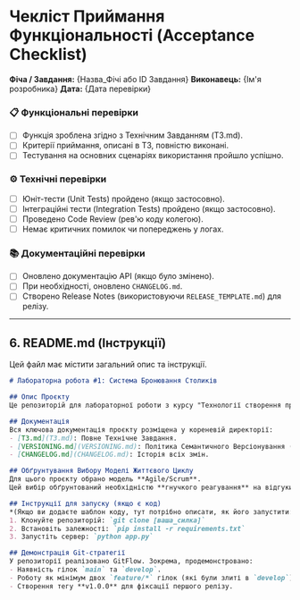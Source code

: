 # Чекліст Приймання Функціональності (Acceptance Checklist)

**Фіча / Завдання:** {Назва_Фічі або ID Завдання}
**Виконавець:** {Ім'я розробника}
**Дата:** {Дата перевірки}

### 📋 Функціональні перевірки
- [ ] Функція зроблена згідно з Технічним Завданням (T3.md).
- [ ] Критерії приймання, описані в ТЗ, повністю виконані.
- [ ] Тестування на основних сценаріях використання пройшло успішно.

### ⚙️ Технічні перевірки
- [ ] Юніт-тести (Unit Tests) пройдено (якщо застосовно).
- [ ] Інтеграційні тести (Integration Tests) пройдено (якщо застосовно).
- [ ] Проведено Code Review (рев'ю коду колегою).
- [ ] Немає критичних помилок чи попереджень у логах.

### 📚 Документаційні перевірки
- [ ] Оновлено документацію API (якщо було змінено).
- [ ] При необхідності, оновлено `CHANGELOG.md`.
- [ ] Створено Release Notes (використовуючи `RELEASE_TEMPLATE.md`) для релізу.

---

## 6. README.md (Інструкції)

Цей файл має містити загальний опис та інструкції.

```markdown
# Лабораторна робота #1: Система Бронювання Столиків

## Опис Проєкту
Це репозиторій для лабораторної роботи з курсу "Технології створення програмних продуктів". Проєкт — **Система Бронювання Столиків**, яка демонструє основи планування, документування, версіонування та управління життєвим циклом розробки.

## Документація
Вся ключова документація проєкту розміщена у кореневій директорії:
- [T3.md](T3.md): Повне Технічне Завдання.
- [VERSIONING.md](VERSIONING.md): Політика Семантичного Версіонування (SemVer) та стратегія GitFlow.
- [CHANGELOG.md](CHANGELOG.md): Історія всіх змін.

## Обґрунтування Вибору Моделі Життєвого Циклу
Для цього проєкту обрано модель **Agile/Scrum**.
Цей вибір обґрунтований необхідністю **гнучкого реагування** на відгуки адміністрації ресторану та можливі зміни вимог. Ми використовуємо 2-тижневі спринти для забезпечення швидкого, інкрементального розвитку продукту.

## Інструкції для запуску (якщо є код)
*(Якщо ви додаєте шаблон коду, тут потрібно описати, як його запустити:)*
1. Клонуйте репозиторій: `git clone [ваша_силка]`
2. Встановіть залежності: `pip install -r requirements.txt`
3. Запустіть сервер: `python app.py` 

## Демонстрація Git-стратегії
У репозиторії реалізовано GitFlow. Зокрема, продемонстровано:
- Наявність гілок `main` та `develop`.
- Роботу як мінімум двох `feature/*` гілок (які були злиті в `develop`).
- Створення тегу **v1.0.0** для фіксації першого релізу.